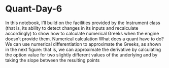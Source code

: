 # Quant-Day-6
In this notebook, I’ll build on the facilities provided by the Instrument class (that is, its ability to
detect changes in its inputs and recalculate accordingly) to show how to calculate numerical Greeks
when the engine doesn’t provide them.
Numerical calculation
What does a quant have to do? We can use numerical differentiation to approximate the Greeks, as
shown in the next figure: that is, we can approximate the derivative by calculating the option value
for two slightly different values of the underlying and by taking the slope between the resulting
points
